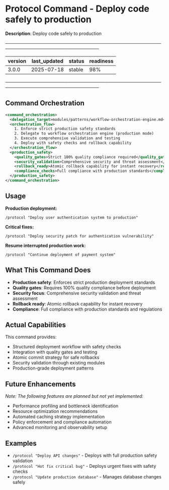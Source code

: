 # Protocol Command - Deploy code safely to production

**Description**: Deploy code safely to production

────────────────────────────────────────────────────────────────────────────────

| version | last_updated | status | readiness |
|---------|--------------|--------|----------|
| 3.0.0   | 2025-07-18   | stable | 98%      |

────────────────────────────────────────────────────────────────────────────────

## Command Orchestration

```xml
<command_orchestration>
  <delegation_target>modules/patterns/workflow-orchestration-engine.md</delegation_target>
  <orchestration_flow>
    1. Enforce strict production safety standards
    2. Delegate to workflow orchestration engine (production mode)
    3. Execute comprehensive validation and testing
    4. Deploy with safety checks and rollback capability
  </orchestration_flow>
  <production_safety>
    <quality_gates>Strict 100% quality compliance required</quality_gates>
    <security_validation>Comprehensive security and threat assessment</security_validation>
    <rollback_ready>Atomic rollback capability for instant recovery</rollback_ready>
    <compliance_checks>Full compliance with production standards</compliance_checks>
  </production_safety>
</command_orchestration>
```

## Usage

**Production deployment:**
```
/protocol "Deploy user authentication system to production"
```

**Critical fixes:**
```
/protocol "Deploy security patch for authentication vulnerability"
```

**Resume interrupted production work:**
```
/protocol "Continue deployment of payment system"
```

## What This Command Does

- **Production safety**: Enforces strict production deployment standards
- **Quality gates**: Requires 100% quality compliance before deployment
- **Security focus**: Comprehensive security validation and threat assessment
- **Rollback ready**: Atomic rollback capability for instant recovery
- **Compliance**: Full compliance with production standards and regulations

## Actual Capabilities

This command provides:
- Structured deployment workflow with safety checks
- Integration with quality gates and testing
- Atomic commit strategy for safe rollbacks
- Security validation through existing modules
- Production-grade deployment patterns

## Future Enhancements

*Note: The following features are planned but not yet implemented:*
- Performance profiling and bottleneck identification
- Resource optimization recommendations
- Automated caching strategy implementation
- Policy enforcement and compliance automation
- Advanced monitoring and observability setup

## Examples

- `/protocol "Deploy API changes"` - Deploys with full production safety validation
- `/protocol "Hot fix critical bug"` - Deploys urgent fixes with safety checks
- `/protocol "Update production database"` - Manages database changes safely